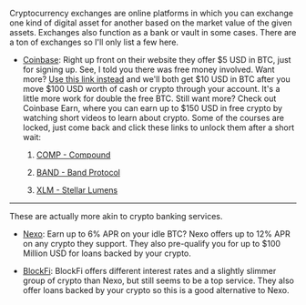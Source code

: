 Cryptocurrency exchanges are online platforms in which you can exchange one kind of digital asset for another based on the market value of the given assets.  Exchanges also function as a bank or vault in some cases. There are a ton of exchanges so I'll only list a few here.

- [Coinbase](https://www.coinbase.com/): Right up front on their website they offer $5 USD in BTC, just for signing up. See, I told you there was free money involved. Want more? [Use this link instead](https://www.coinbase.com/join/spann_z7n) and we'll both get $10 USD in BTC after you move $100 USD worth of cash or crypto through your account. It's a little more work for double the free BTC. Still want more? Check out Coinbase Earn, where you can earn up to $150 USD in free crypto by watching short videos to learn about crypto. Some of the courses are locked, just come back and click these links to unlock them after a short wait:

  1. [COMP - Compound](https://coinbase.com/earn/comp/invite/pmcdsvtq)
  
  2. [BAND - Band Protocol](https://coinbase.com/earn/band/invite/bz6cvp8m)
  
  3. [XLM - Stellar Lumens](https://coinbase.com/earn/xlm/invite/7vzx1rq5)
  
---

These are actually more akin to crypto banking services.

- [Nexo](https://nexo.io/?u=5fb567b98047051ebe62fd9b): Earn up to 6% APR on your idle BTC? Nexo offers up to 12% APR on any crypto they support. They also pre-qualify you for up to $100 Million USD for loans backed by your crypto. 

- [BlockFi](https://blockfi.com/?ref=e5f174eb): BlockFi offers different interest rates and a slightly slimmer group of crypto than Nexo, but still seems to be a top service. They also offer loans backed by your crypto so this is a good alternative to Nexo.
